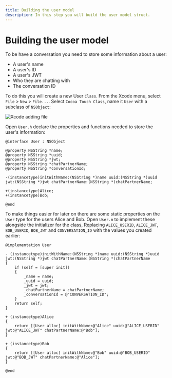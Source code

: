 ```yaml
---
title: Building the user model
description: In this step you will build the user model struct.
---
```


# Building the user model

To be have a conversation you need to store some information about a user: 

* A user's name
* A user's ID
* A user's JWT
* Who they are chatting with
* The conversation ID

To do this you will create a new User `Class`. From the Xcode menu, select `File` > `New` > `File...`. Select `Cocoa Touch Class`, name it `User` with a subclass of `NSObject`:

![Xcode adding file](/images/client-sdk/ios-messaging/userclass.png)

Open `User.h` declare the properties and functions needed to store the user's information:

```objective_c
@interface User : NSObject

@property NSString *name;
@property NSString *uuid;
@property NSString *jwt;
@property NSString *chatPartnerName;
@property NSString *conversationId;

-(instancetype)initWithName:(NSString *)name uuid:(NSString *)uuid jwt:(NSString *)jwt chatPartnerName:(NSString *)chatPartnerName;

+(instancetype)Alice;
+(instancetype)Bob;

@end
```

To make things easier for later on there are some static properties on the `User` type for the users Alice and Bob. Open `User.m` to implement these alongside the initializer for the class, Replacing `ALICE_USERID`, `ALICE_JWT`, `BOB_USERID`, `BOB_JWT` and `CONVERSATION_ID` with the values you created earlier:

```objective_c
@implementation User

- (instancetype)initWithName:(NSString *)name uuid:(NSString *)uuid jwt:(NSString *)jwt chatPartnerName:(NSString *)chatPartnerName
{
    if (self = [super init])
    {
        _name = name;
        _uuid = uuid;
        _jwt = jwt;
        _chatPartnerName = chatPartnerName;
        _conversationId = @"CONVERSATION_ID";
    }
    return self;
}

+ (instancetype)Alice
{
    return [[User alloc] initWithName:@"Alice" uuid:@"ALICE_USERID" jwt:@"ALICE_JWT" chatPartnerName:@"Bob"];
}

+ (instancetype)Bob
{
    return [[User alloc] initWithName:@"Bob" uuid:@"BOB_USERID" jwt:@"BOB_JWT" chatPartnerName:@"Alice"];
}

@end
```